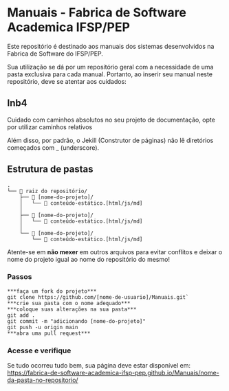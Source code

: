 # Manuais -  Fabrica de Software Academica IFSP/PEP

Este repositório é destinado aos manuais dos sistemas desenvolvidos na Fabrica de Software do IFSP/PEP.

Sua utilização se dá por um repositório geral com a necessidade de uma pasta exclusiva para cada manual. Portanto, ao inserir seu manual neste repositório, deve se atentar aos cuidados:

## Inb4

Cuidado com caminhos absolutos no seu projeto de documentação, opte por utilizar caminhos relativos

Além disso, por padrão, o Jekill (Construtor de páginas) não lê diretórios começados com _ (underscore).

## Estrutura de pastas

```
.
└── 📂 raiz do repositório/
    ├── 📂 [nome-do-projeto]/
    │   └── 📄 conteúdo-estático.[html/js/md]
    │
    ├── 📂 [nome-do-projeto]/
    │   └── 📄 conteúdo-estático.[html/js/md]
    │
    └── 📂 [nome-do-projeto]/
        └── 📄 conteúdo-estático.[html/js/md]
```

Atente-se em **não mexer** em outros arquivos para evitar conflitos e deixar o nome do projeto igual ao nome do repositório do mesmo!

### Passos

```
***faça um fork do projeto***
git clone https://github.com/[nome-de-usuario]/Manuais.git`
***crie sua pasta com o nome adequado***
***coloque suas alterações na sua pasta***
git add .
git commit -m "adicionando [nome-do-projeto]"
git push -u origin main
***abra uma pull request***
```

### Acesse e verifique

Se tudo ocorreu tudo bem, sua página deve estar disponível em:
https://fabrica-de-software-academica-ifsp-pep.github.io/Manuais/nome-da-pasta-no-repositorio/